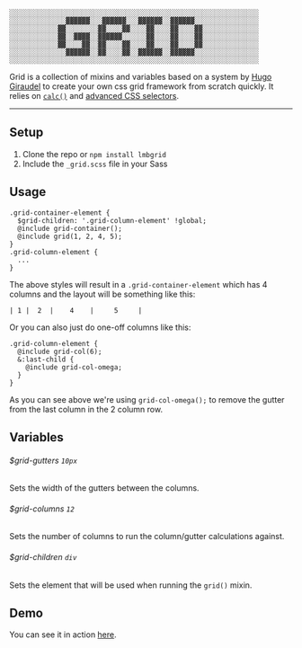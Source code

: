 ```
░░░░░░░░░░░░░░░░░░░░░░░░░░░░░░░░░░░░░░░░░░░░░░░░░░░░░░░░░░░░░░
░░░░░░░░░░░░░░▓▓▓▓▓▓░░░▓▓▓▓▓▓░░░▓▓▓▓▓▓░░▓▓▓▓▓▓░░░░░░░░░░░░░░░░
░░░░░░░░░░░░▓▓░░░░░░░░▓▓░░░░▓▓░░░░▓▓░░░░▓▓░░░░▓▓░░░░░░░░░░░░░░
░░░░░░░░░░░░▓▓░░▓▓▓▓░░▓▓▓▓▓▓░░░░░░▓▓░░░░▓▓░░░░▓▓░░░░░░░░░░░░░░
░░░░░░░░░░░░▓▓░░░░▓▓░░▓▓░░░░▓▓░░░░▓▓░░░░▓▓░░░░▓▓░░░░░░░░░░░░░░
░░░░░░░░░░░░░░▓▓▓▓▓▓░░▓▓░░░░▓▓░░▓▓▓▓▓▓░░▓▓▓▓▓▓░░░░░░░░░░░░░░░░
░░░░░░░░░░░░░░░░░░░░░░░░░░░░░░░░░░░░░░░░░░░░░░░░░░░░░░░░░░░░░░
```

Grid is a collection of mixins and variables based on a system by [Hugo Giraudel](https://github.com/HugoGiraudel) to create your own css grid framework from scratch quickly. It relies on [`calc()`](http://caniuse.com/#search=calc) and [advanced CSS selectors](http://caniuse.com/#feat=css-sel3).

---

## Setup
1. Clone the repo or `npm install lmbgrid`
2. Include the `_grid.scss` file in your Sass

## Usage

```
.grid-container-element {
  $grid-children: '.grid-column-element' !global;
  @include grid-container();
  @include grid(1, 2, 4, 5);
}
.grid-column-element {
  ...
}
```

The above styles will result in a `.grid-container-element` which has 4 columns and the layout will be something like this:
```
| 1 |  2  |    4    |     5     |
```

Or you can also just do one-off columns like this:
```
.grid-column-element {
  @include grid-col(6);
  &:last-child {
    @include grid-col-omega;
  }
}
```
As you can see above we're using `grid-col-omega();` to remove the gutter from the last column in the 2 column row.

## Variables

###### $grid-gutters `10px`
Sets the width of the gutters between the columns.

###### $grid-columns `12`
Sets the number of columns to run the column/gutter calculations against.

###### $grid-children `div`
Sets the element that will be used when running the `grid()` mixin.

## Demo
You can see it in action [here](https://levibeach.github.io/grid).
